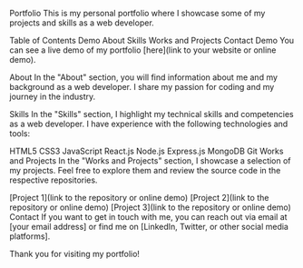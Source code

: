 Portfolio
This is my personal portfolio where I showcase some of my projects and skills as a web developer.

Table of Contents
Demo
About
Skills
Works and Projects
Contact
Demo
You can see a live demo of my portfolio [here](link to your website or online demo).

About
In the "About" section, you will find information about me and my background as a web developer. I share my passion for coding and my journey in the industry.

Skills
In the "Skills" section, I highlight my technical skills and competencies as a web developer. I have experience with the following technologies and tools:

HTML5
CSS3
JavaScript
React.js
Node.js
Express.js
MongoDB
Git
Works and Projects
In the "Works and Projects" section, I showcase a selection of my projects. Feel free to explore them and review the source code in the respective repositories.

[Project 1](link to the repository or online demo)
[Project 2](link to the repository or online demo)
[Project 3](link to the repository or online demo)
Contact
If you want to get in touch with me, you can reach out via email at [your email address] or find me on [LinkedIn, Twitter, or other social media platforms].

Thank you for visiting my portfolio!
